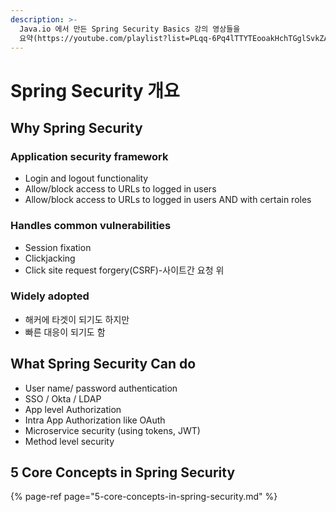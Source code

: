 ```yaml
---
description: >-
  Java.io 에서 만든 Spring Security Basics 강의 영상들을
  요약(https://youtube.com/playlist?list=PLqq-6Pq4lTTYTEooakHchTGglSvkZAjnE)
---
```


# Spring Security 개요

## Why Spring Security

### Application security framework

* Login and logout functionality
* Allow/block access to URLs to logged in users
* Allow/block access to URLs to logged in users AND with certain roles

### Handles common vulnerabilities

* Session  fixation
* Clickjacking
* Click site request forgery\(CSRF\)-사이트간 요청 위

### Widely adopted

* 해커에 타겟이 되기도 하지만
* 빠른 대응이 되기도 함

## What Spring Security Can do

* User name/ password authentication
* SSO / Okta / LDAP
* App level Authorization
* Intra App Authorization like OAuth
* Microservice security \(using tokens, JWT\)
* Method level security

## 5 Core Concepts in Spring Security

{% page-ref page="5-core-concepts-in-spring-security.md" %}





